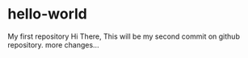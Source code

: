 # hello-world
My first repository
Hi There, This will be my second commit on github repository.
more changes...
